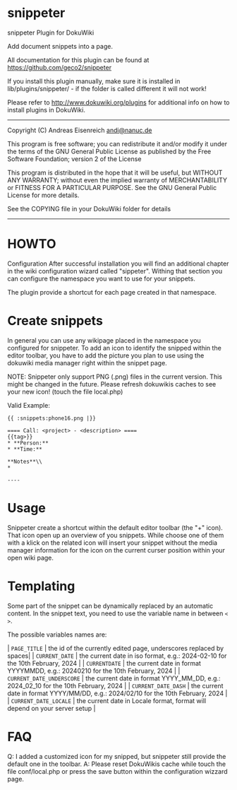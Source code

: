 snippeter
=========
snippeter Plugin for DokuWiki

Add document snippets into a page.

All documentation for this plugin can be found at
https://github.com/geco2/snippeter

If you install this plugin manually, make sure it is installed in
lib/plugins/snippeter/ - if the folder is called different it
will not work!

Please refer to http://www.dokuwiki.org/plugins for additional info
on how to install plugins in DokuWiki.

----
Copyright (C) Andreas Eisenreich <andi@nanuc.de>

This program is free software; you can redistribute it and/or modify
it under the terms of the GNU General Public License as published by
the Free Software Foundation; version 2 of the License

This program is distributed in the hope that it will be useful,
but WITHOUT ANY WARRANTY; without even the implied warranty of
MERCHANTABILITY or FITNESS FOR A PARTICULAR PURPOSE.  See the
GNU General Public License for more details.

See the COPYING file in your DokuWiki folder for details

----

HOWTO
=========

Configuration
After successful installation you will find an additional chapter in the 
wiki configuration wizard called "sippeter". Withing that section you can
configure the namespace you want to use for your snippets.

The plugin provide a shortcut for each page created in that namespace.

Create snippets
========
In general you can use any wikipage placed in the namespace you configured
for snippeter. To add an icon to identify the snipped within the editor toolbar,
you have to add the picture you plan to use using the dokuwiki media manager
right within the snippet page.

NOTE: Snippeter only support PNG (.png) files in the current version. This might
be changed in the future. Please refresh dokuwikis caches to see your new icon!
(touch the file local.php)

Valid Example:

	{{ :snippets:phone16.png |}}
	
	==== Call: <project> - <description> ====
	{{tag>}}
	* **Person:** 
	* **Time:** 
	
	**Notes**\\
	* 
	
	----
	
Usage
========
Snippeter create a shortcut within the default editor toolbar (the "+" icon). That
icon open up an overview of you snippets. While choose one of them with a klick on 
the related icon will insert your snippet without the media manager information for
the icon on the current curser position within your open wiki page.

Templating
========
Some part of the snippet can be dynamically replaced by an automatic content. In the snippet text, you need to use the variable name in between `< >`.

The possible variables names are:

| `PAGE_TITLE` | the id of the currently edited page, underscores replaced by spaces|
| `CURRENT_DATE` | the current date in iso format, e.g.: 2024-02-10 for the 10th February, 2024 |
| `CURRENTDATE` | the current date in format YYYYMMDD, e.g.: 20240210 for the 10th February, 2024 |
| `CURRENT_DATE_UNDERSCORE` | the current date in format YYYY_MM_DD, e.g.: 2024_02_10 for the 10th February, 2024 |
| `CURRENT_DATE_DASH` | the current date in format YYYY/MM/DD, e.g.: 2024/02/10 for the 10th February, 2024 |
| `CURRENT_DATE_LOCALE` | the current date in Locale format, format will depend on your server setup |

FAQ
========
Q: I added a customized icon for my snipped, but snippeter still provide the default one
in the toolbar.
A: Please reset DokuWikis cache while touch the file conf/local.php or press the save
button within the configuration wizzard page.

